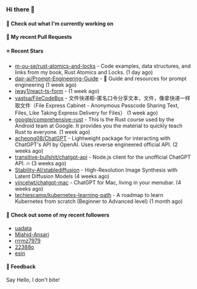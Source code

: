 ### Hi there 👋

#### 👷 Check out what I'm currently working on

#### 🔨 My recent Pull Requests


#### ⭐ Recent Stars

- [m-ou-se/rust-atomics-and-locks](https://github.com/m-ou-se/rust-atomics-and-locks) - Code examples, data structures, and links from my book, Rust Atomics and Locks. (1 day ago)
- [dair-ai/Prompt-Engineering-Guide](https://github.com/dair-ai/Prompt-Engineering-Guide) - :octopus: Guide and resources for prompt engineering (1 week ago)
- [iway1/react-ts-form](https://github.com/iway1/react-ts-form) -  (1 week ago)
- [vastsa/FileCodeBox](https://github.com/vastsa/FileCodeBox) - 文件快递柜-匿名口令分享文本，文件，像拿快递一样取文件（File Express Cabinet - Anonymous Passcode Sharing Text, Files, Like Taking Express Delivery for Files） (1 week ago)
- [google/comprehensive-rust](https://github.com/google/comprehensive-rust) - This is the Rust course used by the Android team at Google. It provides you the material to quickly teach Rust to everyone. (1 week ago)
- [acheong08/ChatGPT](https://github.com/acheong08/ChatGPT) - Lightweight package for interacting with ChatGPT&#39;s API by OpenAI. Uses reverse engineered official API. (2 weeks ago)
- [transitive-bullshit/chatgpt-api](https://github.com/transitive-bullshit/chatgpt-api) - Node.js client for the unofficial ChatGPT API. 🔥 (3 weeks ago)
- [Stability-AI/stablediffusion](https://github.com/Stability-AI/stablediffusion) - High-Resolution Image Synthesis with Latent Diffusion Models (4 weeks ago)
- [vincelwt/chatgpt-mac](https://github.com/vincelwt/chatgpt-mac) - ChatGPT for Mac, living in your menubar. (4 weeks ago)
- [techiescamp/kubernetes-learning-path](https://github.com/techiescamp/kubernetes-learning-path) - A roadmap to learn Kubernetes from scratch (Beginner to Advanced level) (1 month ago)

#### 👯 Check out some of my recent followers

- [uadata](https://github.com/uadata)
- [Mjahid-Ansari](https://github.com/Mjahid-Ansari)
- [rrrmz7979](https://github.com/rrrmz7979)
- [22388o](https://github.com/22388o)
- [esin](https://github.com/esin)

#### 💬 Feedback

Say Hello, I don't bite!